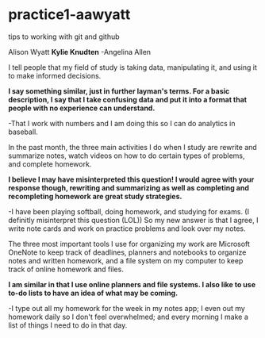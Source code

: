 # practice1-aawyatt
tips to working with git and github

Alison Wyatt
**Kylie Knudten**
-Angelina Allen 

I tell people that my field of study is taking data, manipulating it, and using it to make informed decisions. 

**I say something similar, just in further layman's terms. For a basic description, I say that I take confusing data and put it into a format that people with no experience can understand.**

-That I work with numbers and I am doing this so I can do analytics in baseball.

In the past month, the three main activities I do when I study are rewrite and summarize notes, watch videos on how to do certain types of problems, and complete homework. 

**I believe I may have misinterpreted this question! I would agree with your response though, rewriting and summarizing as well as completing and recompleting homework are great study strategies.**

-I have been playing softball, doing homework, and studying for exams. (I definitly misinterpret this question (LOL)) So my new answer is that I agree, I write note cards and work on practice problems and look over my notes. 

The three most important tools I use for organizing my work are Microsoft OneNote to keep track of deadlines, planners and notebooks to organize notes and written homework, and a file system on my computer to keep track of online homework and files. 

**I am similar in that I use online planners and file systems. I also like to use to-do lists to have an idea of what may be coming.**

-I type out all my homework for the week in my notes app; I even out my homework daily so I don't feel overwhelmed; and every morning I make a list of things I need to do in that day.
